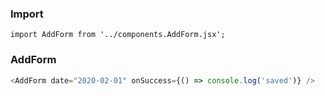 ### Import
  
  `import AddForm from '../components.AddForm.jsx';`
  
### AddForm
```js
<AddForm date="2020-02-01" onSuccess={() => console.log('saved')} />
```